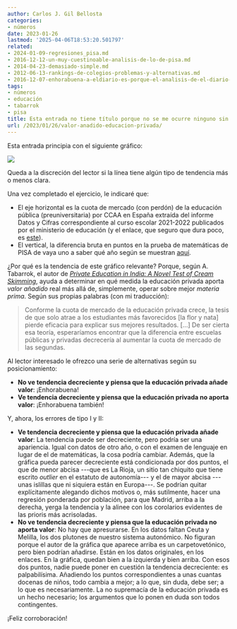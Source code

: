 ```yaml
---
author: Carlos J. Gil Bellosta
categories:
- números
date: 2023-01-26
lastmod: '2025-04-06T18:53:20.501797'
related:
- 2024-01-09-regresiones_pisa.md
- 2016-12-12-un-muy-cuestinoable-analisis-de-lo-de-pisa.md
- 2014-04-23-demasiado-simple.md
- 2012-06-13-rankings-de-colegios-problemas-y-alternativas.md
- 2016-12-07-enhorabuena-a-eldiario-es-porque-el-analisis-de-el-diario-es-de-los-resultados-de-pisa-esta-perfectamente-alineado-con-la-linea-editorial-de-eldiario-es.md
tags:
- números
- educación
- tabarrok
- pisa
title: Esta entrada no tiene título porque no se me ocurre ninguno sin "spoilers"
url: /2023/01/26/valor-anadido-educacion-privada/
---
```


Esta entrada principia con el siguiente gráfico:

![](/wp-uploads/2023/educacion-privada-tabarrok.png#center)

Queda a la discreción del lector si la línea tiene algún tipo de tendencia más o menos clara.

Una vez completado el ejercicio, le indicaré que:

* El eje horizontal es la cuota de mercado (con perdón) de la educación pública (preuniversitaria) por CCAA en España extraída del informe Datos y Cifras correspondiente al curso escolar 2021-2022 publicados por el ministerio de educación (y el enlace, que seguro que dura poco, es [este](https://www.educacionyfp.gob.es/dam/jcr:b9311a59-9e97-45e6-b912-7efe9f3b1f16/datos-y-cifras-2021-2022-espanol.pdf)).
* El vertical, la diferencia bruta en puntos en la prueba de matemáticas de PISA de vaya uno a saber qué año según se muestran [aquí](https://www.eldiario.es/sociedad/colegios-resultados-pisa-descontado-socioeconomico_1_1203968.html).

¿Por qué es la tendencia de este gráfico relevante? Porque, según A. Tabarrok, el autor de [_Private Education in India: A Novel Test of Cream Skimming_](https://marginalrevolution.com/marginalrevolution/2022/10/india-the-largest-experiment-in-private-schooling-in-history.html), ayuda a determinar en qué medida la educación privada aporta _valor añadido_ real más allá de, simplemente, operar sobre mejor _materia prima_. Según sus propias palabras (con mi traducción):

> Conforme la cuota de mercado de la educación privada crece, la tesis de que solo atrae a los estudiantes más favorecidos [la flor y nata] pierde eficacia para explicar sus mejores resultados. [...] De ser cierta esa teoría, esperaríamos encontrar que la diferencia entre escuelas públicas y privadas decrecería al aumentar la cuota de mercado de las segundas.

Al lector interesado le ofrezco una serie de alternativas según su posicionamiento:

- **No ve tendencia decreciente y piensa que la educación privada añade valor**: ¡Enhorabuena!
- **Ve tendencia decreciente y piensa que la educación privada no aporta valor**: ¡Enhorabuena también!

Y, ahora, los errores de tipo I y II:

- **Ve tendencia decreciente y piensa que la educación privada añade valor**: La tendencia puede ser decreciente, pero podría ser una apariencia. Igual con datos de otro año, o con el examen de lenguaje en lugar de el de matemáticas, la cosa podría cambiar. Además, que la gráfica pueda parecer decreciente está condicionada por dos puntos, el que de menor abcisa ---que es La Rioja, un sitio tan chiquito que tiene escrito _outlier_ en el estatuto de autonomía--- y el de mayor abcisa ---unas islillas que ni siquiera están en Europa---. Se podrían quitar explícitamente alegando dichos motivos o, más sutilmente, hacer una regresión ponderada por población, para que Madrid, arriba a la derecha, yerga la tendencia y la alinee con los corolarios evidentes de las prioris más acrisoladas.
- **No ve tendencia decreciente y piensa que la educación privada no aporta valor**: No hay que apresurarse. En los datos faltan Ceuta y Melilla, los dos plutones de nuestro sistema autonómico. No figuran porque el autor de la gráfica que aparece arriba es un carpetovetónico, pero bien podrían añadirse. Están en los datos originales, en los enlaces. En la gráfica, quedan bien a la izquierda y bien arriba. Con esos dos puntos, nadie puede poner en cuestión la tendencia decreciente: es palpabilísima. Añadiendo los puntos correspondientes a unas cuantas docenas de niños, todo cambia a mejor; a lo que, sin duda, debe ser; a lo que es necesariamente. La no supremacía de la educación privada es un hecho necesario; los argumentos que lo ponen en duda son todos contingentes.

¡Feliz corroboración!